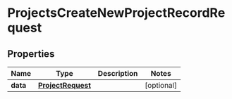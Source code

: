 

# ProjectsCreateNewProjectRecordRequest


## Properties

| Name | Type | Description | Notes |
|------------ | ------------- | ------------- | -------------|
|**data** | [**ProjectRequest**](ProjectRequest.md) |  |  [optional] |



